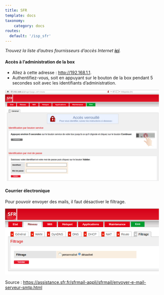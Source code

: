 ```yaml
---
title: SFR
template: docs
taxonomy:
    category: docs
routes:
  default: '/isp_sfr'
---
```


*Trouvez la liste d’autres fournisseurs d’accès Internet **[ici](/isp)**.*

#### Accès à l’administration de la box
* Allez à cette adresse : http://192.168.1.1.
* Authentifiez-vous, soit en appuyant sur le bouton de la box pendant 5 secondes soit avec les identifiants d’administration.

<img src="/images/sfr-authentification.png" width=900>

#### Courrier électronique
Pour pouvoir envoyer des mails, il faut désactiver le filtrage.

<img src="/images/sfr-filtrage.png" width=600>

Source : https://assistance.sfr.fr/sfrmail-appli/sfrmail/envoyer-e-mail-serveur-smtp.html
